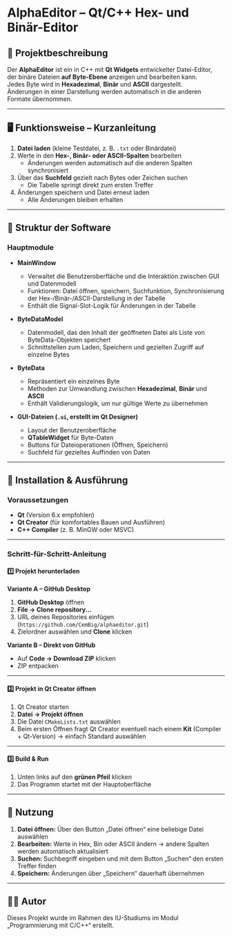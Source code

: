 # AlphaEditor – Qt/C++ Hex- und Binär-Editor

## 📌 Projektbeschreibung
Der **AlphaEditor** ist ein in C++ mit **Qt Widgets** entwickelter Datei-Editor,  
der binäre Dateien **auf Byte-Ebene** anzeigen und bearbeiten kann.  
Jedes Byte wird in **Hexadezimal**, **Binär** und **ASCII** dargestellt.  
Änderungen in einer Darstellung werden automatisch in die anderen Formate übernommen.

---

## 🖥️ Funktionsweise – Kurzanleitung
1. **Datei laden** (kleine Testdatei, z. B. `.txt` oder Binärdatei)  
2. Werte in den **Hex-, Binär- oder ASCII-Spalten** bearbeiten  
   - Änderungen werden automatisch auf die anderen Spalten synchronisiert  
3. Über das **Suchfeld** gezielt nach Bytes oder Zeichen suchen  
   - Die Tabelle springt direkt zum ersten Treffer  
4. Änderungen speichern und Datei erneut laden  
   - Alle Änderungen bleiben erhalten

---

## 📂 Struktur der Software

### **Hauptmodule**
- **MainWindow**  
  - Verwaltet die Benutzeroberfläche und die Interaktion zwischen GUI und Datenmodell  
  - Funktionen: Datei öffnen, speichern, Suchfunktion, Synchronisierung der Hex-/Binär-/ASCII-Darstellung in der Tabelle  
  - Enthält die Signal-Slot-Logik für Änderungen in der Tabelle

- **ByteDataModel**  
  - Datenmodell, das den Inhalt der geöffneten Datei als Liste von ByteData-Objekten speichert  
  - Schnittstellen zum Laden, Speichern und gezielten Zugriff auf einzelne Bytes

- **ByteData**  
  - Repräsentiert ein einzelnes Byte  
  - Methoden zur Umwandlung zwischen **Hexadezimal**, **Binär** und **ASCII**  
  - Enthält Validierungslogik, um nur gültige Werte zu übernehmen

- **GUI-Dateien (`.ui`, erstellt im Qt Designer)**  
  - Layout der Benutzeroberfläche  
  - **QTableWidget** für Byte-Daten  
  - Buttons für Dateioperationen (Öffnen, Speichern)  
  - Suchfeld für gezieltes Auffinden von Daten

---

## 🔧 Installation & Ausführung

### Voraussetzungen
- **Qt** (Version 6.x empfohlen)
- **Qt Creator** (für komfortables Bauen und Ausführen)
- **C++ Compiler** (z. B. MinGW oder MSVC)

---

### Schritt-für-Schritt-Anleitung

#### 1️⃣ Projekt herunterladen
**Variante A – GitHub Desktop**
1. **GitHub Desktop** öffnen
2. **File → Clone repository...**
3. URL deines Repositories einfügen (`https://github.com/CemBig/alphaeditor.git`)
4. Zielordner auswählen und **Clone** klicken

**Variante B – Direkt von GitHub**
- Auf **Code → Download ZIP** klicken
- ZIP entpacken

---

#### 2️⃣ Projekt in Qt Creator öffnen
1. Qt Creator starten
2. **Datei → Projekt öffnen**
3. Die Datei `CMakeLists.txt` auswählen
4. Beim ersten Öffnen fragt Qt Creator eventuell nach einem **Kit** (Compiler + Qt-Version) → einfach Standard auswählen

---

#### 3️⃣ Build & Run
1. Unten links auf den **grünen Pfeil** klicken
2. Das Programm startet mit der Hauptoberfläche

---

## 📜 Nutzung
1. **Datei öffnen:** Über den Button „Datei öffnen“ eine beliebige Datei auswählen
2. **Bearbeiten:** Werte in Hex, Bin oder ASCII ändern → andere Spalten werden automatisch aktualisiert
3. **Suchen:** Suchbegriff eingeben und mit dem Button „Suchen“ den ersten Treffer finden
4. **Speichern:** Änderungen über „Speichern“ dauerhaft übernehmen

---

## 👨‍💻 Autor
Dieses Projekt wurde im Rahmen des IU-Studiums im Modul „Programmierung mit C/C++“ erstellt.
